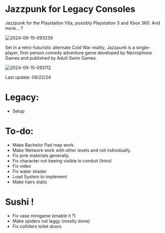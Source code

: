 # Jazzpunk for Legacy Consoles
Jazzpunk for the Playstation Vita, possibly Playstation 3 and Xbox 360. And more... ?

![2024-09-15-093239](https://github.com/user-attachments/assets/84276ca7-8af8-4c40-8c3f-b32b3cf42264)

Set in a retro-futuristic alternate Cold War reality, Jazzpunk is a single-player, first-person comedy adventure game developed by Necrophone Games and published by Adult Swim Games.

![2024-09-15-093112](https://github.com/user-attachments/assets/a29d676d-a4a9-41ba-8cea-1d84d59b0596)

Last update: 09/22/24

# Legacy:
- Setup
  
# To-do:
- Make Bachelor Pad map work.
- Make Wetwork work with other levels and not individually.
- Fix pink materials generally.
- Fix character not beeing visible in conduit (Intro)
- Fix video
- Fix water shader
- Load System to implement
- Make hairs static

# Sushi !
- Fix vase minigame (enable it ?)
- Make spiders not laggy (mostly done)
- Fix colliders toilet doors
